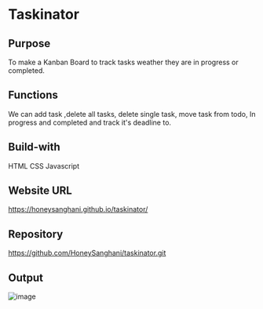 # Taskinator

## Purpose
To make a Kanban Board to track tasks weather they are in progress or completed.

## Functions
We can add task ,delete all tasks, delete single task, move task from todo, In progress and completed and track it's deadline to.

## Build-with
HTML
CSS
Javascript

## Website URL
https://honeysanghani.github.io/taskinator/

## Repository
https://github.com/HoneySanghani/taskinator.git

## Output
![image](https://user-images.githubusercontent.com/48147515/127050704-d3c0c855-8cab-4f5b-8eab-d5a756f147f3.png)

